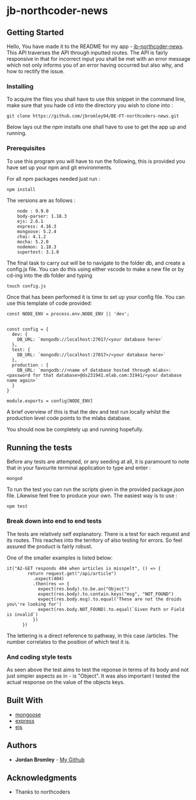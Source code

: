 # jb-northcoder-news

## Getting Started

Hello,
You have made it to the README for my app - [jb-northcoder-news](https://jb-northcoder-news.herokuapp.com/).
This API traverses the API through inputted routes. The API is fairly responsive in that for incorrect input you shall be met with an error message which not only informs you of an error having occurred but also why, and how to rectify the issue.

### Installing

To acquire the files you shall have to use this snippet in the command line, make sure that you hade cd into the directory you wish to clone into :

```
git clone https://github.com/jbromley94/BE-FT-northcoders-news.git
```

Below lays out the npm installs one shall have to use to get the app up and running.

### Prerequisites

To use this program you will have to run the following, this is provided you have set up your npm and git environments.

For all npm packages needed just run : 

```
npm install
```

The versions are as follows :

```
    node : 9.9.0
    body-parser: 1.18.3
    ejs: 2.6.1
    express: 4.16.3
    mongoose: 5.2.4
    chai: 4.1.2
    mocha: 5.2.0
    nodemon: 1.18.3
    supertest: 3.1.0
```

The final task to carry out will be to navigate to the folder db, and create a config.js file. You can do this using either vscode to make a new file or by cd-ing into the db folder and typing

```
touch config.js
```

Once that has been performed it is time to set up your config file. You can use this template of code provided:

```
const NODE_ENV = process.env.NODE_ENV || 'dev';


const config = {
  dev: {
    DB_URL: `mongodb://localhost:27017/<your database here>`
  },
  test: {
    DB_URL: `mongodb://localhost:27017>/<your database here>`
  },
  production : {
    DB_URL: `mongodb://<name of database hosted through mlabs>:<password for that database>@ds231941.mlab.com:31941/<your database name again>`
  }
}

module.exports = config[NODE_ENV]
```

A brief overview of this is that the dev and test run locally whilst the production level code points to the mlabs database.

You should now be completely up and running hopefully.

## Running the tests

Before any tests are attempted, or any seeding at all, it is paramount to note that in your favourite terminal application to type and enter : 

```
mongod
```

To run the test you can run the scripts given in the provided package.json file.
Likewise feel free to produce your own.
The easiest way is to use :

```
npm test
```

### Break down into end to end tests

The tests are relatively self explanatory.
There is a test for each request and its routes. This reaches into the territory of also testing for errors. So feel assured the product is fairly robust.

One of the smaller examples is listed below:

```
it("A2-GET responds 404 when articles is misspelt", () => {
        return request.get("/api/article")
          .expect(404)
          .then(res => {
            expect(res.body).to.be.an("Object")
            expect(res.body).to.contain.keys("msg", "NOT_FOUND")
            expect(res.body.msg).to.equal('These are not the droids you\'re looking for')
            expect(res.body.NOT_FOUND).to.equal(`Given Path or Field is invalid`)
          })
      })
```

The lettering is a direct reference to pathway, in this case /articles. The number correlates to the position of which test it is.

### And coding style tests

As seen above the test aims to test the reponse in terms of its body and not just simpler aspects as in - is "Object".
It was also important I tested the actual response on the value of the objects keys.

## Built With

- [mongoose](http://mongoosejs.com/docs/)
- [express](https://expressjs.com/)
- [ejs](http://www.embeddedjs.com/)

## Authors

- **Jordan Bromley** - [My Github](https://github.com/jbromley94)

## Acknowledgments

- Thanks to northcoders
